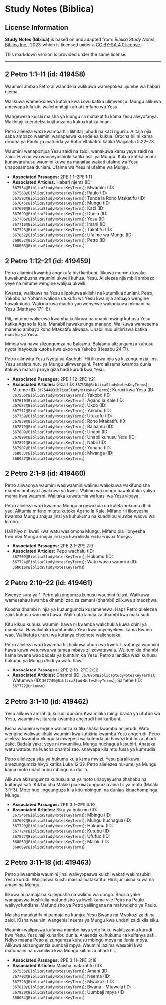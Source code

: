 # Study Notes (Biblica)

## License Information

**Study Notes (Biblica)** is based on and adapted from: _Biblica Study Notes_, [Biblica Inc.](https://www.biblica.com/), 2023, which is licensed under a [CC BY-SA 4.0 license](https://creativecommons.org/licenses/by-sa/4.0/legalcode.en).

This markdown version is provided under the same license.



--------------------------------

## 2 Petro 1:1–11 (id: 419458)

Waumini ambao Petro aliwaandikia walikuwa wamepokea ujumbe wa habari njema.

Walikuwa wameokolewa kutoka kwa uovu katika ulimwengu. Mungu alikuwa amewapa kila kitu walichohitaji kufuata mfano wa Yesu.

Wangeweza kuishi maisha ya kiungu na matakatifu kama Yesu alivyofanya. Walihitaji kuendelea kujifunza na kukua katika imani.

Petro alieleza wazi kwamba hili lilihitaji juhudi na kazi ngumu. Alitaja njia saba ambazo waumini wanapaswa kuendelea kukua. Orodha hii ni kama orodha ya Paulo ya matunda ya Roho Mtakatifu katika Wagalatia 5:22–23\.

Waumini wanapomjua Yesu zaidi na zaidi, wanakuwa kama yeye zaidi na zaidi. Hivi ndivyo wanavyoshiriki katika asili ya Mungu. Kukua katika imani kunawaruhusu waumini kuwa na manufaa wakati ufalme wa Yesu unaposambaa duniani. Ufalme wa Yesu ni ufalme wa Mungu.

* **Associated Passages:** 2PE 1:1–2PE 1:11
* **Associated Articles:** Habari njema (ID: `367534@BiblicaStudyNotesKeyTerms`); Mwamini (ID: `367568@BiblicaStudyNotesKeyTerms`); Paulo (ID: `367593@BiblicaStudyNotesKeyTerms`); Tunda la Roho Mtakatifu (ID: `367645@BiblicaStudyNotesKeyTerms`); Mungu (ID: `367690@BiblicaStudyNotesKeyTerms`); Kazi (ID: `367699@BiblicaStudyNotesKeyTerms`); Dunia (ID: `367706@BiblicaStudyNotesKeyTerms`); Yesu (ID: `367710@BiblicaStudyNotesKeyTerms`); Imani (ID: `367723@BiblicaStudyNotesKeyTerms`); Takatifu (ID: `367852@BiblicaStudyNotesKeyTerms`); Ufalme wa Mungu (ID: `368052@BiblicaStudyNotesKeyTerms`); Petro (ID: `368063@BiblicaStudyNotesKeyTerms`)

## 2 Petro 1:12–21 (id: 419459)

Petro aliamini kwamba angekufa hivi karibuni. Ilikuwa muhimu kwake kuwakumbusha waumini ukweli kuhusu Yesu. Alielezea njia mbili ambazo yeye na mitume wengine walijua ukweli.

Kwanza, walikuwa na Yesu alipokuwa akiishi na kutumikia duniani. Petro, Yakobo na Yohana waliona utukufu wa Yesu kwa njia ambayo wengine hawakuiona. Waliona kwa macho yao wenyewe walipokuwa mlimani na Yesu (Mathayo 17:1–8\).

Pili, mitume walielewa kwamba kulikuwa na unabii mwingi kuhusu Yesu katika Agano la Kale. Manabii hawakutunga maneno. Walikuwa wamesema maneno ambayo Roho Mtakatifu aliwapa. Unabii huu ulitimizwa katika maisha ya Yesu.

Mmoja wa hawa alizungumza na Balaamu. Balaamu alizungumza kuhusu nyota inayokuja kutoka kwa ukoo wa Yakobo (Hesabu 24:17\).

Petro alimwita Yesu Nyota ya Asubuhi. Hii ilikuwa njia ya kuzungumzia jinsi Yesu analeta nuru ya Mungu ulimwenguni. Petro alisema kwamba dunia itakuwa mahali penye giza hadi kurudi kwa Yesu.

* **Associated Passages:** 2PE 1:12–2PE 1:21
* **Associated Articles:** Giza (ID: `367530@BiblicaStudyNotesKeyTerms`); Mitume (ID: `367544@BiblicaStudyNotesKeyTerms`); Kurudi kwa Yesu (ID: `367556@BiblicaStudyNotesKeyTerms`); Yakobo (ID: `367610@BiblicaStudyNotesKeyTerms`); Agano la Kale (ID: `367683@BiblicaStudyNotesKeyTerms`); Ukoo (ID: `367711@BiblicaStudyNotesKeyTerms`); Yakobo (ID: `367759@BiblicaStudyNotesKeyTerms`); Utukufu (ID: `367839@BiblicaStudyNotesKeyTerms`); Roho Mtakatifu (ID: `367879@BiblicaStudyNotesKeyTerms`); Balaamu (ID: `367889@BiblicaStudyNotesKeyTerms`); Unabii (ID: `367890@BiblicaStudyNotesKeyTerms`); Unabii kuhusu Yesu (ID: `367891@BiblicaStudyNotesKeyTerms`); Nabii (ID: `367907@BiblicaStudyNotesKeyTerms`); Yohana (ID: `368033@BiblicaStudyNotesKeyTerms`); Mwanga (ID: `368037@BiblicaStudyNotesKeyTerms`)

## 2 Petro 2:1–9 (id: 419460)

Petro aliwaonya waumini wasiwaamini walimu waliokuwa wakifundisha mambo ambayo hayakuwa ya kweli. Walimu wa uongo hawakutaka yaliyo mema kwa waumini. Walitaka kuwatumia wafuasi wa Yesu vibaya.

Petro alieleza wazi kwamba Mungu angewazuia na kuleta hukumu dhidi yao. Alitumia mifano mitatu kutoka Agano la Kale. Mifano hii ilionyesha kwamba Mungu anajua jinsi ya kuhukumu na kuadhibu viumbe waovu wa kiroho.

Hali hiyo ni kweli kwa watu wasiomcha Mungu. Mifano pia ilionyesha kwamba Mungu anajua jinsi ya kuwalinda watu wacha Mungu.

* **Associated Passages:** 2PE 2:1–2PE 2:9
* **Associated Articles:** Pepo wachafu (ID: `367709@BiblicaStudyNotesKeyTerms`); Hukumu (ID: `367724@BiblicaStudyNotesKeyTerms`); Watu wasio waumini (ID: `368016@BiblicaStudyNotesKeyTerms`)

## 2 Petro 2:10–22 (id: 419461)

Kwenye sura ya 1, Petro alizungumza kuhusu waumini fulani. Walikuwa wamesahau kwamba dhambi zao za zamani (dhambi) zilikuwa zimeoshwa.

Kuosha dhambi ni njia ya kuzungumzia kusamehewa. Hapa Petro alielezea zaidi kuhusu waumini hawa. Walifuata tamaa za dhambi kwa makusudi.

Kitu kikuu kuhusu waumini hawa ni kwamba walichukia kuwa chini ya mamlaka. Hawakutaka kumtumikia Yesu kwa unyenyekevu kama Bwana wao. Walitafuta uhuru wa kufanya chochote walichotaka.

Petro alieleza wazi kwamba hii haikuwa uhuru wa kweli. Iliwafanya waumini hawa kuwa watumwa wa tamaa mbaya zilizowatawala. Walitumikia dhambi kama bwana wao badala ya kumtumikia Yesu. Petro aliandika wazi kuhusu hukumu ya Mungu dhidi ya watu hawa.

* **Associated Passages:** 2PE 2:10–2PE 2:22
* **Associated Articles:** Dhambi (ID: `367686@BiblicaStudyNotesKeyTerms`); Watumwa (ID: `367749@BiblicaStudyNotesKeyTerms`); Samehe (ID: `367772@Unknown`)

## 2 Petro 3:1–10 (id: 419462)

Yesu alikuwa ameahidi kurudi duniani. Kwa miaka mingi baada ya ufufuo wa Yesu, waumini walitarajia kwamba angerudi hivi karibuni.

Kisha waumini wengine walianza kutilia shaka kwamba angerudi. Watu wengine waliwadhihaki waumini kwa kufikiria kwamba Yesu angerudi. Petro alieleza kwamba Mungu si mwepesi wa kutenda au hawezi kutimiza ahadi zake. Badala yake, yeye ni mvumilivu. Mungu huchagua kusubiri. Anataka watu watubu na kuacha dhambi zao. Anawapa kila mtu fursa ya kumrudia.

Petro alielezea siku ya hukumu kuja kama mwizi. Yesu pia alikuwa amezungumzia hivyo katika Luka 12:39\. Petro alielezea hukumu ya Mungu kama moto unaoharibu mbingu na dunia.

Alikuwa akizungumza kuhusu aina ya moto unaoyeyusha dhahabu na kuifanya safi. Kitabu cha Malaki pia kinazungumzia aina hii ya moto (Malaki 3:1–3\). Moto huo ungeunguza kila kitu mbinguni na duniani kinachompinga Mungu.

* **Associated Passages:** 2PE 3:1–2PE 3:10
* **Associated Articles:** Siku ya hukumu (ID: `367546@BiblicaStudyNotesKeyTerms`); Mbingu (ID: `367692@BiblicaStudyNotesKeyTerms`); Mungu huchagua (ID: `367720@BiblicaStudyNotesKeyTerms`); Hukumu (ID: `367724@BiblicaStudyNotesKeyTerms`); Kutubu (ID: `367837@BiblicaStudyNotesKeyTerms`); Ufufuo (ID: `368059@BiblicaStudyNotesKeyTerms`); Malaki (ID: `368069@BiblicaStudyNotesKeyTerms`)

## 2 Petro 3:11–18 (id: 419463)

Petro aliwaambia waumini jinsi walivyopaswa kuishi wakati wakimsubiri Yesu kurudi. Walipaswa kuishi maisha matakatifu. Hii ilijumuisha kuwa na amani na Mungu.

Ilikuwa ni pamoja na kujiepusha na walimu wa uongo. Badala yake wanapaswa kushikilia mafundisho ya kweli kama vile Petro na Paulo walivyofundisha. Mafundisho ya Petro yalilingana na mafundisho ya Paulo.

Maisha matakatifu ni pamoja na kumjua Yesu Bwana na Mwokozi zaidi na zaidi. Kisha waumini wangehisi neema ya Mungu kwa undani zaidi kila siku.

Waumini walipaswa kufanya mambo haya yote huku wakitazamia kurudi kwa Yesu. Yesu haji kuharibu dunia. Anaenda kuihukumu na kuifanya safi. Ndiyo maana Petro alizungumza kuhusu mbingu mpya na dunia mpya. Alikuwa akizungumzia uumbaji mpya. Waumini lazima wasubiri kwa matumaini na uvumilivu kwa Mungu kutimiza ahadi hii.

* **Associated Passages:** 2PE 3:11–2PE 3:18
* **Associated Articles:** Maisha matakatifu (ID: `367535@BiblicaStudyNotesKeyTerms`); Amani (ID: `367702@BiblicaStudyNotesKeyTerms`); Neema (ID: `367726@BiblicaStudyNotesKeyTerms`); Mwokozi (ID: `367810@BiblicaStudyNotesKeyTerms`); Bwana - Mtawala (ID: `367820@BiblicaStudyNotesKeyTerms`); Uumbaji mpya (ID: `368034@BiblicaStudyNotesKeyTerms`)

